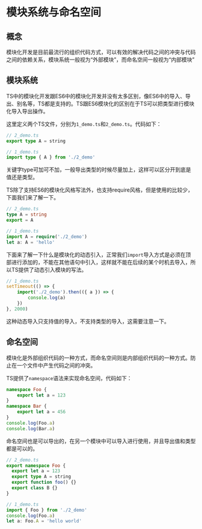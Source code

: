 # 模块系统与命名空间

## 概念

模块化开发是目前最流行的组织代码方式，可以有效的解决代码之间的冲突与代码之间的依赖关系，模块系统一般视为“外部模块”，而命名空间一般视为“内部模块”

## 模块系统

TS中的模块化开发跟ES6中的模块化开发并没有太多区别，像ES6中的导入、导出、别名等，TS都是支持的。TS跟ES6模块化的区别在于TS可以把类型进行模块化导入导出操作。

这里定义两个TS文件，分别为`1_demo.ts`和`2_demo.ts`。代码如下：

```typescript
// 2_demo.ts
export type A = string
```

```typescript
// 1_demo.ts
import type { A } from './2_demo'
```

关键字type可加可不加，一般导出类型的时候尽量加上，这样可以区分开到底是值还是类型。

TS除了支持ES6的模块化风格写法外，也支持require风格，但是使用的比较少，下面我们来了解一下。

```typescript
// 2_demo.ts
type A = string
export = A
```

```typescript
// 1_demo.ts
import A = require('./2_demo')
let a: A = 'hello'
```

下面来了解一下什么是模块化的动态引入，正常我们`import`导入方式是必须在顶部进行添加的，不能在其他语句中引入，这样就不能在后续的某个时机去导入，所以TS提供了动态引入模块的写法。

```typescript
// 1_demo.ts
setTimeout(() => {
	import('./2_demo').then(({ a }) => {
		console.log(a)
	})
}, 2000)
```

这种动态导入只支持值的导入，不支持类型的导入，这需要注意一下。

## 命名空间

模块化是外部组织代码的一种方式，而命名空间则是内部组织代码的一种方式。防止在一个文件中产生代码之间的冲突。

TS提供了`namespace`语法来实现命名空间，代码如下：

```typescript
namespace Foo {
	export let a = 123
}
namespace Bar {
	export let a = 456
}
console.log(Foo.a)
console.log(Bar.a)
```

命名空间也是可以导出的，在另一个模块中可以导入进行使用，并且导出值和类型都是可以的。

```typescript
// 2_demo.ts
export namespace Foo {
  export let a = 123
  export type A = string
  export function foo() {}
  export class B {}
}
```

```typescript
// 1_demo.ts
import { Foo } from './2_demo'
console.log(Foo.a)
let a: Foo.A = 'hello world'
```

